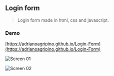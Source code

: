 ## Login form
> Login form made in html, css and javascript.

### Demo

[https://adrianoagripino.github.io/Login-Form](https://adrianoagripino.github.io/Login-Form)



![Screen 01](https://github.com/adrianoagripino/Login-Form/blob/master/screenshot_01.png)

![Screen 02](https://github.com/adrianoagripino/Login-Form/blob/master/screenshot_02.png)

